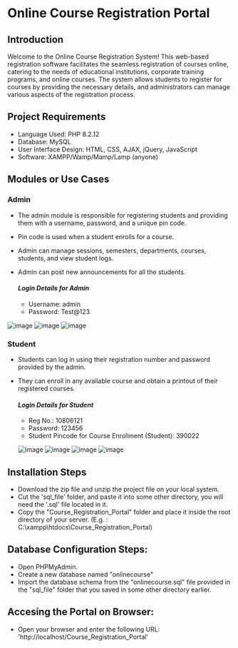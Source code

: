 # Online Course Registration Portal

## Introduction

Welcome to the Online Course Registration System! This web-based registration software facilitates the seamless registration of courses online, catering to the needs of educational institutions, corporate training programs, and online courses. The system allows students to register for courses by providing the necessary details, and administrators can manage various aspects of the registration process.

## Project Requirements

- Language Used: PHP 8.2.12
- Database: MySQL
- User Interface Design: HTML, CSS, AJAX, jQuery, JavaScript
- Software: XAMPP/Wamp/Mamp/Lamp (anyone)

## Modules or Use Cases

### Admin
- The admin module is responsible for registering students and providing them with a username, password, and a unique pin code.
- Pin code is used when a student enrolls for a course.
- Admin can manage sessions, semesters, departments, courses, students, and view student logs.
- Admin can post new announcements for all the students.

  #### _Login Details for Admin_
  - Username: admin
  - Password: Test@123

![image](https://github.com/bhavya51/Course_Registration_Portal/assets/93445041/3ef87444-e8f1-4887-9b1f-b54c452bf332)
![image](https://github.com/bhavya51/Course_Registration_Portal/assets/93445041/07905ff8-71b6-4201-82a3-fe9a7982c17d)
![image](https://github.com/bhavya51/Course_Registration_Portal/assets/93445041/ecf2154c-cfab-4eb4-98c3-c6597f2b36dd)


### Student
- Students can log in using their registration number and password provided by the admin.
- They can enroll in any available course and obtain a printout of their registered courses.

  #### _Login Details for Student_
  - Reg No.: 10806121
  - Password: 123456
  - Student Pincode for Course Enrollment (Student): 390022

  ![image](https://github.com/bhavya51/Course_Registration_Portal/assets/93445041/8e1482ed-862f-42c3-8cb0-e0315d1c89e1)
  ![image](https://github.com/bhavya51/Course_Registration_Portal/assets/93445041/e81d1a4a-ed38-4f7d-b2e2-1c60df5cbd89)
  ![image](https://github.com/bhavya51/Course_Registration_Portal/assets/93445041/fa61778c-c35e-465e-9247-957adbf7cbbd)
  ![image](https://github.com/bhavya51/Course_Registration_Portal/assets/93445041/f940fe16-60ee-458f-bc45-b0aeecbc202d)

## Installation Steps

- Download the zip file and unzip the project file on your local system.
- Cut the 'sql_file' folder, and paste it into some other directory, you will need the '.sql' file located in it.
- Copy the "Course_Registration_Portal" folder and place it inside the root directory of your server. (E.g. : C:\xampp\htdocs\Course_Registration_Portal)

## Database Configuration Steps:
- Open PHPMyAdmin.
- Create a new database named "onlinecourse"
- Import the database schema from the "onlinecourse.sql" file provided in the "sql_file" folder that you saved in some other directory earlier.

## Accesing the Portal on Browser:
- Open your browser and enter the following URL: 'http://localhost/Course_Registration_Portal'
